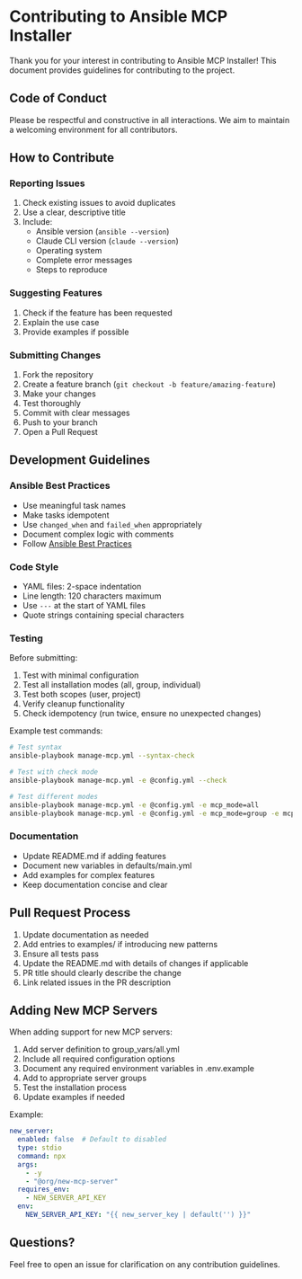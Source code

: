 # Contributing to Ansible MCP Installer

Thank you for your interest in contributing to Ansible MCP Installer! This document provides guidelines for contributing to the project.

## Code of Conduct

Please be respectful and constructive in all interactions. We aim to maintain a welcoming environment for all contributors.

## How to Contribute

### Reporting Issues

1. Check existing issues to avoid duplicates
2. Use a clear, descriptive title
3. Include:
   - Ansible version (`ansible --version`)
   - Claude CLI version (`claude --version`)
   - Operating system
   - Complete error messages
   - Steps to reproduce

### Suggesting Features

1. Check if the feature has been requested
2. Explain the use case
3. Provide examples if possible

### Submitting Changes

1. Fork the repository
2. Create a feature branch (`git checkout -b feature/amazing-feature`)
3. Make your changes
4. Test thoroughly
5. Commit with clear messages
6. Push to your branch
7. Open a Pull Request

## Development Guidelines

### Ansible Best Practices

- Use meaningful task names
- Make tasks idempotent
- Use `changed_when` and `failed_when` appropriately
- Document complex logic with comments
- Follow [Ansible Best Practices](https://docs.ansible.com/ansible/latest/user_guide/playbooks_best_practices.html)

### Code Style

- YAML files: 2-space indentation
- Line length: 120 characters maximum
- Use `---` at the start of YAML files
- Quote strings containing special characters

### Testing

Before submitting:

1. Test with minimal configuration
2. Test all installation modes (all, group, individual)
3. Test both scopes (user, project)
4. Verify cleanup functionality
5. Check idempotency (run twice, ensure no unexpected changes)

Example test commands:
```bash
# Test syntax
ansible-playbook manage-mcp.yml --syntax-check

# Test with check mode
ansible-playbook manage-mcp.yml -e @config.yml --check

# Test different modes
ansible-playbook manage-mcp.yml -e @config.yml -e mcp_mode=all
ansible-playbook manage-mcp.yml -e @config.yml -e mcp_mode=group -e mcp_group=development
```

### Documentation

- Update README.md if adding features
- Document new variables in defaults/main.yml
- Add examples for complex features
- Keep documentation concise and clear

## Pull Request Process

1. Update documentation as needed
2. Add entries to examples/ if introducing new patterns
3. Ensure all tests pass
4. Update the README.md with details of changes if applicable
5. PR title should clearly describe the change
6. Link related issues in the PR description

## Adding New MCP Servers

When adding support for new MCP servers:

1. Add server definition to group_vars/all.yml
2. Include all required configuration options
3. Document any required environment variables in .env.example
4. Add to appropriate server groups
5. Test the installation process
6. Update examples if needed

Example:
```yaml
new_server:
  enabled: false  # Default to disabled
  type: stdio
  command: npx
  args:
    - -y
    - "@org/new-mcp-server"
  requires_env:
    - NEW_SERVER_API_KEY
  env:
    NEW_SERVER_API_KEY: "{{ new_server_key | default('') }}"
```

## Questions?

Feel free to open an issue for clarification on any contribution guidelines.